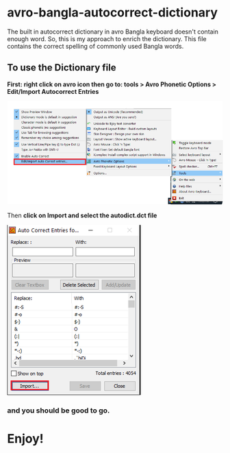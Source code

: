 # avro-bangla-autocorrect-dictionary
<quote>The built in autocorrect dictionary in avro Bangla keyboard doesn't contain enough word. So, this is my approach to enrich the dictionary. This file contains the correct spelling of commonly used Bangla words.</quote>

<h2>To use the Dictionary file</h2>
<b>First: right click on avro icon 
then go to: tools > Avro Phonetic Options > Edit/Import Autocorrect Entries</b>

![img 1](https://github.com/Botbang/avro-bangla-autocorrect-dictionary/blob/main/shot%201.png)

Then 
<b>click on Import and select the autodict.dct file</b>

![img 2](https://github.com/Botbang/avro-bangla-autocorrect-dictionary/blob/main/shot%202.png)

<h3>and you should be good to go.</h3>

<h1>Enjoy!</h1>
